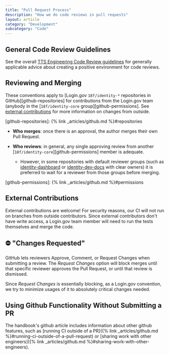```yaml
---
title: "Pull Request Process"
description: "How we do code reviews in pull requests"
layout: article
category: "Development"
subcategory: "Code"
---
```


## General Code Review Guidelines

See the overall [TTS Engineering Code Review guidelines](https://engineering.18f.gov/code-review/) for
generally applicable advice about creating a positive environment for code reviews.

## Reviewing and Merging

These conventions apply to [Login.gov `18f/identity-*` repositories in GitHub][github-repositories]
for contributions from the Login.gov team (anybody in the
[`18f/identity-core` group][github-permissions]. See
[external contributions](#external-contributions) for more information on
changes from outside.

[github-repositories]: {% link _articles/github.md %}#repositories

- **Who merges**: once there is an approval, the author merges their own Pull
  Request.

- **Who reviews**: in general, any single approving review from another
  [`18f/identity-core`][github-permissions] member is adequate.

  - However, in some repositories with default reviewer groups
    (such as [identity-dashboard](https://github.com/18f/identity-dashboard) or
    [identity-dev-docs](https://github.com/18f/identity-dev-docs) with clear
    owners) it is preferred to wait for a reviewer from those groups before
    merging.

[github-permissions]: {% link _articles/github.md %}#permissions

## External Contributions

External contributions are welcome! For security reasons, our CI will not run on
branches from outside contributors. Since external contributors don't have write
access, a Login.gov team member will need to run the tests themselves and
merge the code.

## ⛔️ "Changes Requested"

GitHub lets reviewers Approve, Comment, or Request Changes when submitting a review.
The *Request Changes* option will block merges until that specific reviewer approves the
Pull Request, or until that review is dismissed.

Since *Request Changes* is essentially blocking, as a Login.gov convention, we try to
minimize usages of it to absolutely critical changes needed.

## Using Github Functionality Without Submitting a PR
The handbook's github article includes information about other github features, such as [running CI outside of a PR]({% link _articles/github.md %}#running-ci-outside-of-a-pull-request) or [sharing work with other engineers]({% link _articles/github.md %}#sharing-work-with-other-engineers).
